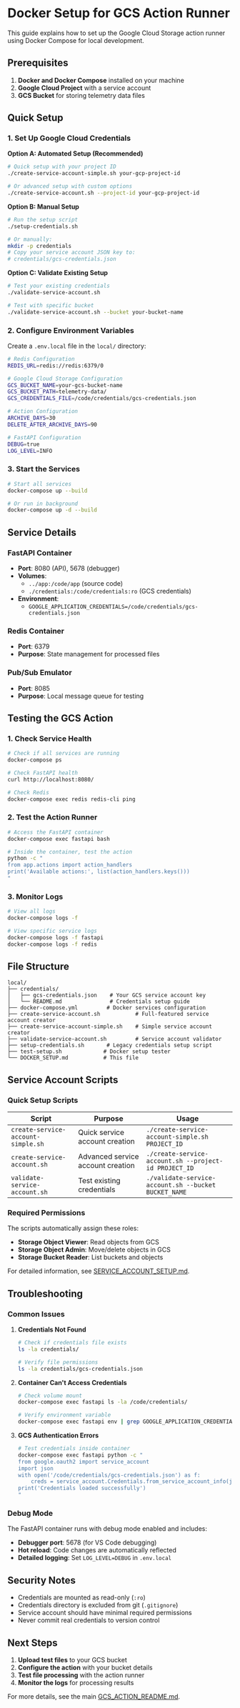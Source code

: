# Docker Setup for GCS Action Runner

This guide explains how to set up the Google Cloud Storage action runner using Docker Compose for local development.

## Prerequisites

1. **Docker and Docker Compose** installed on your machine
2. **Google Cloud Project** with a service account
3. **GCS Bucket** for storing telemetry data files

## Quick Setup

### 1. Set Up Google Cloud Credentials

**Option A: Automated Setup (Recommended)**
```bash
# Quick setup with your project ID
./create-service-account-simple.sh your-gcp-project-id

# Or advanced setup with custom options
./create-service-account.sh --project-id your-gcp-project-id
```

**Option B: Manual Setup**
```bash
# Run the setup script
./setup-credentials.sh

# Or manually:
mkdir -p credentials
# Copy your service account JSON key to:
# credentials/gcs-credentials.json
```

**Option C: Validate Existing Setup**
```bash
# Test your existing credentials
./validate-service-account.sh

# Test with specific bucket
./validate-service-account.sh --bucket your-bucket-name
```

### 2. Configure Environment Variables

Create a `.env.local` file in the `local/` directory:

```bash
# Redis Configuration
REDIS_URL=redis://redis:6379/0

# Google Cloud Storage Configuration
GCS_BUCKET_NAME=your-gcs-bucket-name
GCS_BUCKET_PATH=telemetry-data/
GCS_CREDENTIALS_FILE=/code/credentials/gcs-credentials.json

# Action Configuration
ARCHIVE_DAYS=30
DELETE_AFTER_ARCHIVE_DAYS=90

# FastAPI Configuration
DEBUG=true
LOG_LEVEL=INFO
```

### 3. Start the Services

```bash
# Start all services
docker-compose up --build

# Or run in background
docker-compose up -d --build
```

## Service Details

### FastAPI Container
- **Port**: 8080 (API), 5678 (debugger)
- **Volumes**: 
  - `../app:/code/app` (source code)
  - `./credentials:/code/credentials:ro` (GCS credentials)
- **Environment**: 
  - `GOOGLE_APPLICATION_CREDENTIALS=/code/credentials/gcs-credentials.json`

### Redis Container
- **Port**: 6379
- **Purpose**: State management for processed files

### Pub/Sub Emulator
- **Port**: 8085
- **Purpose**: Local message queue for testing

## Testing the GCS Action

### 1. Check Service Health

```bash
# Check if all services are running
docker-compose ps

# Check FastAPI health
curl http://localhost:8080/

# Check Redis
docker-compose exec redis redis-cli ping
```

### 2. Test the Action Runner

```bash
# Access the FastAPI container
docker-compose exec fastapi bash

# Inside the container, test the action
python -c "
from app.actions import action_handlers
print('Available actions:', list(action_handlers.keys()))
"
```

### 3. Monitor Logs

```bash
# View all logs
docker-compose logs -f

# View specific service logs
docker-compose logs -f fastapi
docker-compose logs -f redis
```

## File Structure

```
local/
├── credentials/
│   ├── gcs-credentials.json    # Your GCS service account key
│   └── README.md               # Credentials setup guide
├── docker-compose.yml         # Docker services configuration
├── create-service-account.sh           # Full-featured service account creator
├── create-service-account-simple.sh    # Simple service account creator
├── validate-service-account.sh         # Service account validator
├── setup-credentials.sh       # Legacy credentials setup script
├── test-setup.sh             # Docker setup tester
└── DOCKER_SETUP.md           # This file
```

## Service Account Scripts

### Quick Setup Scripts

| Script | Purpose | Usage |
|--------|---------|-------|
| `create-service-account-simple.sh` | Quick service account creation | `./create-service-account-simple.sh PROJECT_ID` |
| `create-service-account.sh` | Advanced service account creation | `./create-service-account.sh --project-id PROJECT_ID` |
| `validate-service-account.sh` | Test existing credentials | `./validate-service-account.sh --bucket BUCKET_NAME` |

### Required Permissions

The scripts automatically assign these roles:
- **Storage Object Viewer**: Read objects from GCS
- **Storage Object Admin**: Move/delete objects in GCS  
- **Storage Bucket Reader**: List buckets and objects

For detailed information, see [SERVICE_ACCOUNT_SETUP.md](SERVICE_ACCOUNT_SETUP.md).

## Troubleshooting

### Common Issues

1. **Credentials Not Found**
   ```bash
   # Check if credentials file exists
   ls -la credentials/
   
   # Verify file permissions
   ls -la credentials/gcs-credentials.json
   ```

2. **Container Can't Access Credentials**
   ```bash
   # Check volume mount
   docker-compose exec fastapi ls -la /code/credentials/
   
   # Verify environment variable
   docker-compose exec fastapi env | grep GOOGLE_APPLICATION_CREDENTIALS
   ```

3. **GCS Authentication Errors**
   ```bash
   # Test credentials inside container
   docker-compose exec fastapi python -c "
   from google.oauth2 import service_account
   import json
   with open('/code/credentials/gcs-credentials.json') as f:
       creds = service_account.Credentials.from_service_account_info(json.load(f))
   print('Credentials loaded successfully')
   "
   ```

### Debug Mode

The FastAPI container runs with debug mode enabled and includes:
- **Debugger port**: 5678 (for VS Code debugging)
- **Hot reload**: Code changes are automatically reflected
- **Detailed logging**: Set `LOG_LEVEL=DEBUG` in `.env.local`

## Security Notes

- Credentials are mounted as read-only (`:ro`)
- Credentials directory is excluded from git (`.gitignore`)
- Service account should have minimal required permissions
- Never commit real credentials to version control

## Next Steps

1. **Upload test files** to your GCS bucket
2. **Configure the action** with your bucket details
3. **Test file processing** with the action runner
4. **Monitor the logs** for processing results

For more details, see the main [GCS_ACTION_README.md](../GCS_ACTION_README.md).
